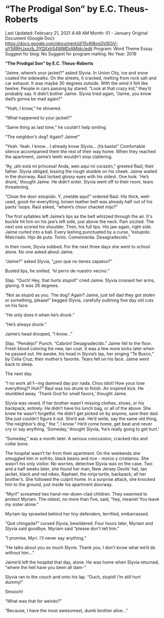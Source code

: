 # “The Prodigal Son” by E.C. Theus-Roberts

Last Updated: February 21, 2021 4:48 AM
Month: 01 - January
Original Document (Google Doc): https://docs.google.com/document/d/15v6l8osGV8OiV-qY5RRHJxqzb_3YQXxhS4WMDrAMldc/edit
Program: Word Theme Essay
Suggest for blog: No
Suggest for program mailing: No
Year: 2019

**“The Prodigal Son” by E.C. Theus-Roberts**

“Jaime, where’s your jacket?” asked Slyvia. In Union City, ice and snow coated the sidewalks. On the streets, it cracked, melting from rock salt and car exhaust. It was maybe 30 degrees outside. With the wind it felt like twelve. People in cars passing by stared. “Look at that crazy kid,” they’d probably say. It didn’t bother Jaime. Slyvia tried again, “Jaime, you know dad’s gonna be mad again?”

“Yeah, I know,” he shivered.

“What happened to your jacket?”

“Same thing as last time,” he couldn’t help smiling.

“The neighbor’s dog? Again? Jaime!”

“Yeah. Yeah. I know… I already know Slyvia… ¡Ya basta!” Comfortable silence accompanied them the rest of their way home. When they reached the apartment, Jaime’s teeth wouldn’t stop clattering.

“Ay, ¡ahí está mi princesa! Anda, wen aquí mi corazón,” greeted Raúl, their father. Slyvia obliged, kissing the rough stubble on his cheek. Jaime waited in the doorway. Raúl locked glossy eyes with his oldest. One look. ‘He’s drunk,’ thought Jaime. He didn’t enter. Slyvia went off to their room, tears threatening.

“Close the door estupido. Y, ¡metáte aquí!” ordered Raúl. His thick, well-used, good-for-everything, brown leather belt was already half out of his pants’ loops. Raúl asked, “where’s chour chacket mijo?”

The first syllables left Jaime’s lips as the belt whizzed through the air. It's buckle hit him on his jaw’s left side, just above the neck. Pain sizzled. The next one scored his shoulder. Then, his full lips. His jaw again, right side. Jaime curled into a ball. Every lashing punctuated by a curse, “estupido. Malcriado. Hijo de puta. Tonto. Comemierda. Desagradecido.”

In their room, Slyvia sobbed. For the next three days she went to school alone. No one asked about Jaime.

“Jaime?” asked Slyvia, “¿por qué no tienes zapatos?”

Busted lips, he smiled, “el perro de nuestro vecino.”

Slap. “Ouch! Hey, that hurts stupid!” cried Jaime. Slyvia crossed her arms, glaring. It was 26 degrees.

“Not as stupid as you. The dog? Again? Jaime, just tell dad they got stolen or something, please!” begged Slyvia, carefully outlining five day old cuts on his face.

“He only does it when he’s drunk.”

“He’s always drunk.”

Jaime’s head drooped, “I know…”

Slap. “Pendejo!” Punch. “Cabrón! Desagradecido.” Jaime fell to the floor. Fresh blood coloring his new, tan coat. It was a few more kicks later when he passed out. He awoke, his head in Slyvia’s lap, her singing “Te Busco,” by Celía Cruz; their mother’s favorite. Tears fell on his face. Jaime went back to sleep.

The next day.

“I no work all f--ing damned day por nada. Chou idiot! How yous lose everything?! Huh?” Raúl was too drunk to finish. An inspired kick. He stumbled away. ‘Thank God for small favors,’ thought Jaime.

Slyvia was vexed. If her brother wasn’t missing clothes, shoes, or his backpack, entirely. He didn’t have his lunch bag, or all of the above. She knew he wasn’t forgetful. He didn’t get picked on by anyone, save their dad. She just couldn’t figure it out. She’d ask. He’d smile, say the same old thing, “the neighbor’s dog,” the “, I know.” He’d come home, get beat and never cry or say anything. ‘Someday,’ thought Slyvia, ‘he’s really going to get hurt.’

“Someday,” was a month later. A serious concussion, cracked ribs and collar bone.

The hospital wasn’t far from their apartment. On the weekends she smuggled him in sofrito, black beans and rice - moros y cristianos. She wasn’t his only visitor. No worries, detective Slyvia was on the case. Two and a half weeks later, she found her man, New Jersey Devils’ hat, tan jacket, black and red nikes, Raphael, the ninja turtle, backpack; all her brother’s. She followed the culprit home. In a surprise attack, she knocked him to the ground, just inside his apartment doorway.

“Myri!” screamed two hand-me-down-clad children. They swarmed to protect Myriam. The oldest, no more than five, said, “hey, meanie! You leave my sister alone.”

Myriam lay sprawled behind her tiny defenders, terrified, embarrassed.

“Qué chingada?” cursed Slyvia, bewildered. Four hours later, Myriam and Slyvia said goodbye. Myriam said “please don’t tell him.”

“I promise, Myri. I’ll never say anything.”

“He talks about you so much Slyvie. Thank you. I don’t know what we’d do without him…”

Jaime’d left the hospital that day, alone. He was home when Slyvia returned, “where the hell have you been all dam-”

Slyvia ran to the couch and onto his lap. “Ouch, stupid! I’m still hurt dummy!”

Smooch!

“What was that for weirdo?”

“Because, I have the most awesomest, dumb brother alive…”